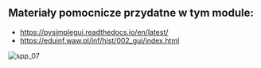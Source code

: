 ## Materiały pomocnicze przydatne w tym module:

* https://pysimplegui.readthedocs.io/en/latest/
* https://eduinf.waw.pl/inf/hist/002_gui/index.html

![spp_07](https://user-images.githubusercontent.com/5088643/143062076-4ef14f0a-e232-4622-9ee0-e0d794e7f088.png)
